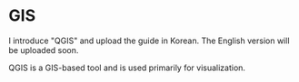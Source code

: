# GIS
I introduce "QGIS" and upload the guide in Korean. The English version will be uploaded soon.


QGIS is a GIS-based tool and is used primarily for visualization.
